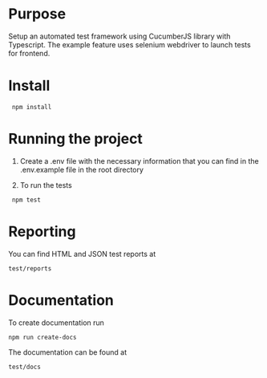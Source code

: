 # Purpose

Setup an automated test framework using CucumberJS library with Typescript.
The example feature uses selenium webdriver to launch tests for frontend.

# Install

```shell
 npm install
```
# Running the project

1. Create a .env file with the necessary information that you can find in the
   .env.example file in the root directory

2. To run the tests
```shell
 npm test
```

# Reporting

You can find HTML and JSON test reports at
```shell
test/reports
```

# Documentation

To create documentation run 
```shell
npm run create-docs
```

The documentation can be found at
```shell
test/docs
```